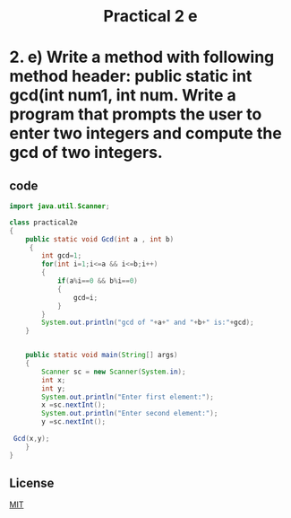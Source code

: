 <h1 align="center" style="margin-top: 0px;">
Practical 2 e 
</h1>

#	2.		e) Write a method with following method header: public static int gcd(int num1, int  num. Write a program that prompts the user to enter two integers and compute  the gcd of two integers. 	

## code 

```java
import java.util.Scanner;

class practical2e
{
    public static void Gcd(int a , int b)
     {
        int gcd=1;
        for(int i=1;i<=a && i<=b;i++)
        {
            if(a%i==0 && b%i==0)
            {
                gcd=i;
            }
        }
        System.out.println("gcd of "+a+" and "+b+" is:"+gcd);
    }


    public static void main(String[] args)
    {
        Scanner sc = new Scanner(System.in);
        int x;
        int y;
        System.out.println("Enter first element:");
        x =sc.nextInt();
        System.out.println("Enter second element:");
        y =sc.nextInt();
 
 Gcd(x,y);
    }
}

```

## License
[MIT](https://hiren14.github.io/java_lab_050/LICENSE)